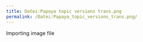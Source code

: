 ```yaml
---
title: Datei:Papaya topic versions trans.png
permalink: /Datei:Papaya_topic_versions_trans.png/
---
```


Importing image file